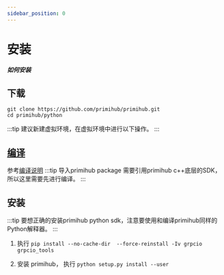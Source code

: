 ```yaml
---
sidebar_position: 0
---
```


# 安装

***如何安装***

## 下载

```
git clone https://github.com/primihub/primihub.git
cd primihub/python
```

:::tip
建议新建虚拟环境，在虚拟环境中进行以下操作。
:::

## [编译](../../../docs/developer-docs/build)

参考[编译说明](../../../docs/developer-docs/build)
:::tip
导入primihub package 需要引用primihub c++底层的SDK，所以这里需要先进行编译。
:::

## 安装

:::tip
要想正确的安装primihub python sdk，注意要使用和编译primihub同样的Python解释器。
:::

1. 执行 `pip install --no-cache-dir  --force-reinstall -Iv grpcio grpcio_tools`

2. 安装 primihub， 执行 `python setup.py install --user`
